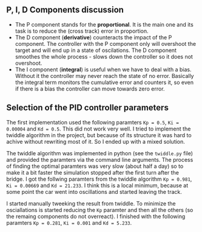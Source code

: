 ## P, I, D Components discussion
* The P component stands for the **proportional**. It is the main one and its task is to reduce the (cross track) error in proportion.
* The D component (**derivative**) counteracts the impact of the P component. The controller with the P component only will overshoot the target and will end up in a state of oscilations. The D component smoothes the whole process - slows down the controller so it does not overshoot.
* The I component (**integral**) is useful when we have to deal with a bias. Without it the controller may never reach the state of no error. Basically the integral term monitors the cumulative error and counters it, so even if there is a bias the controller can move towards zero error.

## Selection of the PID controller parameters
The first implementation used the following paramters `Kp = 0.5`, `Ki = 0.00004` and `Kd = 0.5`. This did not work very well. I tried to implement the twiddle algorithm in the project, but because of its structure it was hard to achive without rewriting most of it. So I ended up with a mixed solution.

The twiddle algorithm was implemented in python (see the `twiddle.py` file) and provided the paramters via the command line arguments. The process of finding the optimal paramters was very slow (about half a day) so to make it a bit faster the simulation stopped after the first turn after the bridge. I got the follwing paramters from the twiddle algorithm `Kp = 0.981`, `Ki = 0.00669` and `Kd = 21.233`. I think this is a local minimum, because at some point the car went into oscillations and started leaving the track.

I started manually tweeking the result from twiddle. To minimize the osciallations is started reducing the `Kp` paramter and then all the others (so the remaing components do not overreact). I finished with the following paramters `Kp = 0.281`, `Ki = 0.001` and `Kd = 5.233`.